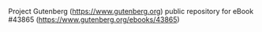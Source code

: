 Project Gutenberg (https://www.gutenberg.org) public repository for eBook #43865 (https://www.gutenberg.org/ebooks/43865)
